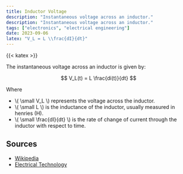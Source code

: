 ```yaml
---
title: Inductor Voltage
description: "Instantaneous voltage across an inductor."
description: "Instantaneous voltage across an inductor."
tags: ["electronics", "electrical engineering"]
date: 2023-09-06
latex: "V_L = L \\frac{dI}{dt}"
---
```


{{< katex >}}

The instantaneous voltage across an inductor is given by:

$$ V_L(t) = L \frac{di(t)}{dt} $$

Where

- \\( \small V_L \\) represents the voltage across the inductor.
- \\( \small L \\) is the inductance of the inductor, usually measured in henries (H).
- \\( \small \frac{dI}{dt} \\) is the rate of change of current through the inductor with respect to time.


## Sources

- [Wikipedia](https://en.wikipedia.org/wiki/Inductor)
- [Electrical Technology](https://www.electricaltechnology.org/2020/10/inductor-inductance-formula-equations.html)
